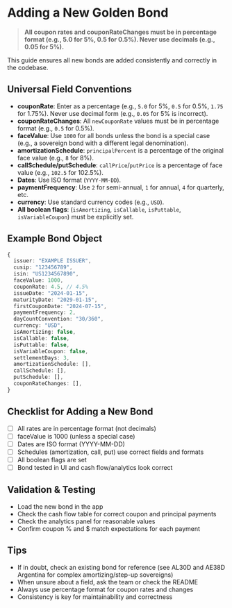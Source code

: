 # Adding a New Golden Bond

> **All coupon rates and couponRateChanges must be in percentage format (e.g., 5.0 for 5%, 0.5 for 0.5%). Never use decimals (e.g., 0.05 for 5%).**

This guide ensures all new bonds are added consistently and correctly in the codebase.

## Universal Field Conventions

- **couponRate**: Enter as a percentage (e.g., `5.0` for 5%, `0.5` for 0.5%, `1.75` for 1.75%). Never use decimal form (e.g., `0.05` for 5% is incorrect).
- **couponRateChanges**: All `newCouponRate` values must be in percentage format (e.g., `0.5` for 0.5%).
- **faceValue**: Use `1000` for all bonds unless the bond is a special case (e.g., a sovereign bond with a different legal denomination).
- **amortizationSchedule**: `principalPercent` is a percentage of the original face value (e.g., `8` for 8%).
- **callSchedule/putSchedule**: `callPrice`/`putPrice` is a percentage of face value (e.g., `102.5` for 102.5%).
- **Dates**: Use ISO format (`YYYY-MM-DD`).
- **paymentFrequency**: Use `2` for semi-annual, `1` for annual, `4` for quarterly, etc.
- **currency**: Use standard currency codes (e.g., `USD`).
- **All boolean flags**: (`isAmortizing`, `isCallable`, `isPuttable`, `isVariableCoupon`) must be explicitly set.

## Example Bond Object

```ts
{
  issuer: "EXAMPLE ISSUER",
  cusip: "123456789",
  isin: "US1234567890",
  faceValue: 1000,
  couponRate: 4.5, // 4.5%
  issueDate: "2024-01-15",
  maturityDate: "2029-01-15",
  firstCouponDate: "2024-07-15",
  paymentFrequency: 2,
  dayCountConvention: "30/360",
  currency: "USD",
  isAmortizing: false,
  isCallable: false,
  isPuttable: false,
  isVariableCoupon: false,
  settlementDays: 3,
  amortizationSchedule: [],
  callSchedule: [],
  putSchedule: [],
  couponRateChanges: [],
}
```

## Checklist for Adding a New Bond

- [ ] All rates are in percentage format (not decimals)
- [ ] faceValue is 1000 (unless a special case)
- [ ] Dates are ISO format (YYYY-MM-DD)
- [ ] Schedules (amortization, call, put) use correct fields and formats
- [ ] All boolean flags are set
- [ ] Bond tested in UI and cash flow/analytics look correct

## Validation & Testing

- Load the new bond in the app
- Check the cash flow table for correct coupon and principal payments
- Check the analytics panel for reasonable values
- Confirm coupon % and $ match expectations for each payment

## Tips

- If in doubt, check an existing bond for reference (see AL30D and AE38D Argentina for complex amortizing/step-up sovereigns)
- When unsure about a field, ask the team or check the README
- Always use percentage format for coupon rates and changes
- Consistency is key for maintainability and correctness 